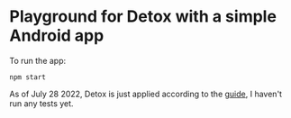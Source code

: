 # Playground for Detox with a simple Android app
To run the app:
```
npm start
```
As of July 28 2022, Detox is just applied according to the [guide](https://wix.github.io/Detox/docs/introduction/android), I haven't run any tests yet.
